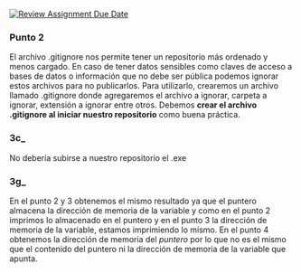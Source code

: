 [![Review Assignment Due Date](https://classroom.github.com/assets/deadline-readme-button-22041afd0340ce965d47ae6ef1cefeee28c7c493a6346c4f15d667ab976d596c.svg)](https://classroom.github.com/a/kl-E8VQf)

### Punto 2
El archivo .gitignore nos permite tener un repositorio más ordenado y menos cargado. En caso de tener datos sensibles como claves de acceso a bases de datos o información que no debe ser pública podemos ignorar estos archivos para no publicarlos.
Para utilizarlo, crearemos un archivo llamado .gitignore donde agregaremos el archivo a ignorar, carpeta a ignorar, extensión a ignorar entre otros.
Debemos **crear el archivo .gitignore al iniciar nuestro repositorio** como buena práctica.


### 3c_ 
No debería subirse a nuestro repositorio el .exe

### 3g_
En el punto 2 y 3 obtenemos el mismo resultado ya que el puntero almacena la dirección de memoria de la variable y como en el punto 2 imprimos lo almacenado en el puntero y en el punto 3 la dirección de memoria de la variable, estamos imprimiendo lo mismo.
En el punto 4 obtenemos la dirección de memoria del _puntero_ por lo que no es el mismo que el contenido del puntero ni la dirección de memoria de la variable que apunta. 